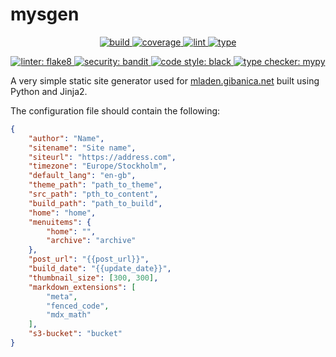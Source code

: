 # mysgen

<p align="center">
    <a href="https://github.com/mgcth/mysgen/actions/workflows/github-actions-build.yml">
        <img src="https://github.com/mgcth/mysgen/actions/workflows/github-actions-build.yml/badge.svg?branch=main" alt="build" style="max-width: 100%;">
    </a>
    <a href="https://github.com/mgcth/mysgen/actions/workflows/github-actions-build.yml">
        <img src="https://img.shields.io/endpoint?logo=github&labelColor=%23333a41&logoColor=%23959da5&url=https://gist.githubusercontent.com/mgcth/3362178b6b392352d136d87d280e2dbe/raw/mysgen-coverage-badge.json" alt="coverage" style="max-width: 100%;">
    </a>
    <a href="https://github.com/mgcth/mysgen/actions/workflows/github-actions-lint.yml">
        <img src="https://github.com/mgcth/mysgen/actions/workflows/github-actions-lint.yml/badge.svg?branch=main" alt="lint" style="max-width: 100%;">
    </a>
    <a href="https://github.com/mgcth/mysgen/actions/workflows/github-action-type.yaml">
        <img src="https://github.com/mgcth/mysgen/actions/workflows/github-action-type.yaml/badge.svg?branch=main" alt="type" style="max-width: 100%;">
    </a>
</p>

<p align="center">
    <a href="https://github.com/mgcth/mysgen/actions/workflows/github-actions-lint.yml">
        <img src="https://img.shields.io/badge/Linter-flake8-red" alt="linter: flake8" style="max-width: 100%;">
    </a>
    <a href="https://github.com/mgcth/mysgen/actions/workflows/github-action-lint.yaml">
        <img src="https://img.shields.io/badge/Security-bandit-yellow.svg" alt="security: bandit" style="max-width: 100%;">
    </a>
    <a href="https://github.com/mgcth/mysgen/actions/workflows/github-actions-lint.yml">
        <img src="https://img.shields.io/badge/Code_style-black-black" alt="code style: black" style="max-width: 100%;">
    </a>
    <a href="https://github.com/mgcth/mysgen/actions/workflows/github-action-type.yaml">
        <img src="https://img.shields.io/badge/Type_checker-mypy-blue" alt="type checker: mypy" style="max-width: 100%;">
    </a>
</p>

A very simple static site generator used for [mladen.gibanica.net](https://mladen.gibanica.net) built using Python and Jinja2.

The configuration file should contain the following:

```json
{
    "author": "Name",
    "sitename": "Site name",
    "siteurl": "https://address.com",
    "timezone": "Europe/Stockholm",
    "default_lang": "en-gb",
    "theme_path": "path_to_theme",
    "src_path": "pth_to_content",
    "build_path": "path_to_build",
    "home": "home",
    "menuitems": {
        "home": "",
        "archive": "archive"
    },
    "post_url": "{{post_url}}",
    "build_date": "{{update_date}}",
    "thumbnail_size": [300, 300],
    "markdown_extensions": [
        "meta",
        "fenced_code",
        "mdx_math"
    ],
    "s3-bucket": "bucket"
}
```
